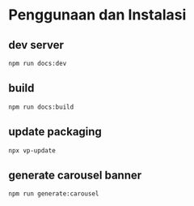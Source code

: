 # Penggunaan dan Instalasi

## dev  server
```
npm run docs:dev
```

## build
```
npm run docs:build
```

## update packaging
```
npx vp-update
```

## generate carousel banner
```
npm run generate:carousel
```
